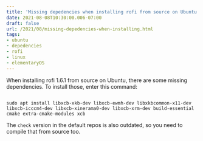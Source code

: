 ```yaml
---
title: 'Missing depedencies when installing rofi from source on Ubuntu'
date: 2021-08-08T10:30:00.006-07:00
draft: false
url: /2021/08/missing-depedencies-when-installing.html
tags: 
- ubuntu
- depedencies
- rofi
- linux
- elementaryOS
---
```


When installing rofi 1.6.1 from source on Ubuntu, there are some missing dependencies. To install those, enter this command:

```
  
sudo apt install libxcb-xkb-dev libxcb-ewmh-dev libxkbcommon-x11-dev libxcb-icccm4-dev libxcb-xinerama0-dev libxcb-xrm-dev build-essential cmake extra-cmake-modules xcb  

```

The `check` version in the default repos is also outdated, so you need to compile that from source too.